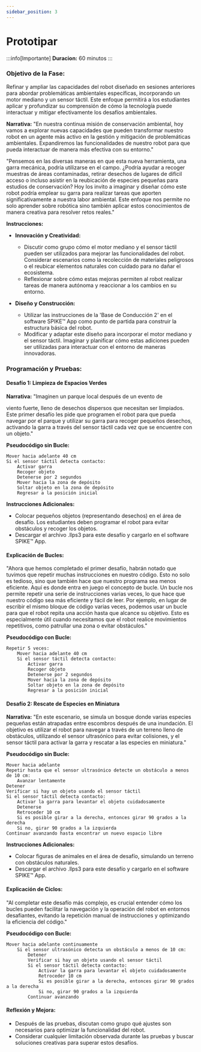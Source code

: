 ```yaml
---
sidebar_position: 3
---
```


# Prototipar

:::info[Importante]
**Duracion:** 60 minutos
:::

### Objetivo de la Fase:
Refinar y ampliar las capacidades del robot diseñado en sesiones anteriores para abordar problemáticas ambientales específicas, incorporando un motor mediano y un sensor táctil. Este enfoque permitirá a los estudiantes aplicar y profundizar su comprensión de cómo la tecnología puede interactuar y mitigar efectivamente los desafíos ambientales.

**Narrativa:**
"En nuestra continua misión de conservación ambiental, hoy vamos a explorar nuevas capacidades que pueden transformar nuestro robot en un agente más activo en la gestión y mitigación de problemáticas ambientales. Expandiremos las funcionalidades de nuestro robot para que pueda interactuar de manera más efectiva con su entorno."

"Pensemos en las diversas maneras en que esta nueva herramienta, una garra mecánica, podría utilizarse en el campo. ¿Podría ayudar a recoger muestras de áreas contaminadas, retirar desechos de lugares de difícil acceso o incluso asistir en la reubicación de especies pequeñas para estudios de conservación? Hoy los invito a imaginar y diseñar cómo este robot podría emplear su garra para realizar tareas que aporten significativamente a nuestra labor ambiental. Este enfoque nos permite no solo aprender sobre robótica sino también aplicar estos conocimientos de manera creativa para resolver retos reales."

**Instrucciones:**

- **Innovación y Creatividad:**
  - Discutir como grupo cómo el motor mediano y el sensor táctil pueden ser utilizados para mejorar las funcionalidades del robot. Considerar escenarios como la recolección de materiales peligrosos o el reubicar elementos naturales con cuidado para no dañar el ecosistema.
  - Reflexionar sobre cómo estas mejoras permiten al robot realizar tareas de manera autónoma y reaccionar a los cambios en su entorno.

- **Diseño y Construcción:**
  - Utilizar las instrucciones de la 'Base de Conducción 2' en el software SPIKE™ App como punto de partida para construir la estructura básica del robot.
  - Modificar y adaptar este diseño para incorporar el motor mediano y el sensor táctil. Imaginar y planificar cómo estas adiciones pueden ser utilizadas para interactuar con el entorno de maneras innovadoras.

### Programación y Pruebas:

#### Desafío 1: Limpieza de Espacios Verdes
**Narrativa:**
"Imaginen un parque local después de un evento de

 viento fuerte, lleno de desechos dispersos que necesitan ser limpiados. Este primer desafío les pide que programen el robot para que pueda navegar por el parque y utilizar su garra para recoger pequeños desechos, activando la garra a través del sensor táctil cada vez que se encuentre con un objeto."

**Pseudocódigo sin Bucle:**
```plaintext
Mover hacia adelante 40 cm
Si el sensor táctil detecta contacto:
    Activar garra
    Recoger objeto
    Detenerse por 2 segundos
    Mover hacia la zona de depósito
    Soltar objeto en la zona de depósito
    Regresar a la posición inicial
```

**Instrucciones Adicionales:**
- Colocar pequeños objetos (representando desechos) en el área de desafío. Los estudiantes deben programar el robot para evitar obstáculos y recoger los objetos.
- Descargar el archivo .llps3 para este desafío y cargarlo en el software SPIKE™ App.

#### Explicación de Bucles:
"Ahora que hemos completado el primer desafío, habrán notado que tuvimos que repetir muchas instrucciones en nuestro código. Esto no solo es tedioso, sino que también hace que nuestro programa sea menos eficiente. Aquí es donde entra en juego el concepto de bucle. Un bucle nos permite repetir una serie de instrucciones varias veces, lo que hace que nuestro código sea más eficiente y fácil de leer. Por ejemplo, en lugar de escribir el mismo bloque de código varias veces, podemos usar un bucle para que el robot repita una acción hasta que alcance su objetivo. Esto es especialmente útil cuando necesitamos que el robot realice movimientos repetitivos, como patrullar una zona o evitar obstáculos."

**Pseudocódigo con Bucle:**
```plaintext
Repetir 5 veces:
    Mover hacia adelante 40 cm
    Si el sensor táctil detecta contacto:
        Activar garra
        Recoger objeto
        Detenerse por 2 segundos
        Mover hacia la zona de depósito
        Soltar objeto en la zona de depósito
        Regresar a la posición inicial
```

#### Desafío 2: Rescate de Especies en Miniatura
**Narrativa:**
"En este escenario, se simula un bosque donde varias especies pequeñas están atrapadas entre escombros después de una inundación. El objetivo es utilizar el robot para navegar a través de un terreno lleno de obstáculos, utilizando el sensor ultrasónico para evitar colisiones, y el sensor táctil para activar la garra y rescatar a las especies en miniatura."

**Pseudocódigo sin Bucle:**
```plaintext
Mover hacia adelante
Repetir hasta que el sensor ultrasónico detecte un obstáculo a menos de 10 cm:
    Avanzar lentamente
Detener
Verificar si hay un objeto usando el sensor táctil
Si el sensor táctil detecta contacto:
    Activar la garra para levantar el objeto cuidadosamente
    Detenerse
    Retroceder 10 cm
    Si es posible girar a la derecha, entonces girar 90 grados a la derecha
    Si no, girar 90 grados a la izquierda
Continuar avanzando hasta encontrar un nuevo espacio libre
```

**Instrucciones Adicionales:**
- Colocar figuras de animales en el área de desafío, simulando un terreno con obstáculos naturales.
- Descargar el archivo .llps3 para este desafío y cargarlo en el software SPIKE™ App.

#### Explicación de Ciclos:
"Al completar este desafío más complejo, es crucial entender cómo los bucles pueden facilitar la navegación y la operación del robot en entornos desafiantes, evitando la repetición manual de instrucciones y optimizando la eficiencia del código."

**Pseudocódigo con Bucle:**
```plaintext
Mover hacia adelante continuamente
    Si el sensor ultrasónico detecta un obstáculo a menos de 10 cm:
        Detener
        Verificar si hay un objeto usando el sensor táctil
        Si el sensor táctil detecta contacto:
            Activar la garra para levantar el objeto cuidadosamente
            Retroceder 10 cm
            Si es posible girar a la derecha, entonces girar 90 grados a la derecha
            Si no, girar 90 grados a la izquierda
        Continuar avanzando
```

#### Reflexión y Mejora:
- Después de las pruebas, discutan como grupo qué ajustes son necesarios para optimizar la funcionalidad del robot.
- Considerar cualquier limitación observada durante las pruebas y buscar soluciones creativas para superar estos desafíos.
